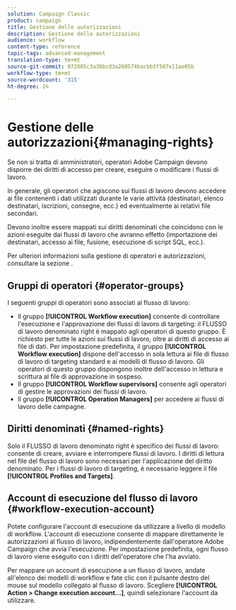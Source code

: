 ```yaml
---
solution: Campaign Classic
product: campaign
title: Gestione delle autorizzazioni
description: Gestione delle autorizzazioni
audience: workflow
content-type: reference
topic-tags: advanced-management
translation-type: tm+mt
source-git-commit: 972885c3a38bcd3a260574bacbb3f507e11ae05b
workflow-type: tm+mt
source-wordcount: '315'
ht-degree: 1%

---
```



# Gestione delle autorizzazioni{#managing-rights}

Se non si tratta di amministratori,  operatori Adobe Campaign devono disporre dei diritti di accesso per creare, eseguire o modificare i flussi di lavoro.

In generale, gli operatori che agiscono sui flussi di lavoro devono accedere ai file contenenti i dati utilizzati durante le varie attività (destinatari, elenco destinatari, iscrizioni, consegne, ecc.) ed eventualmente ai relativi file secondari.

Devono inoltre essere mappati sui diritti denominati che coincidono con le azioni eseguite dai flussi di lavoro che avranno effetto (importazione dei destinatari, accesso ai file, fusione, esecuzione di script SQL, ecc.).

Per ulteriori informazioni sulla gestione di operatori e autorizzazioni, consultare la sezione [](../../platform/using/access-management.md).

## Gruppi di operatori {#operator-groups}

I seguenti gruppi di operatori sono associati al flusso di lavoro:

* Il gruppo **[!UICONTROL Workflow execution]** consente di controllare l&#39;esecuzione e l&#39;approvazione dei flussi di lavoro di targeting: il FLUSSO di lavoro denominato right è mappato agli operatori di questo gruppo. È richiesto per tutte le azioni sui flussi di lavoro, oltre ai diritti di accesso ai file di dati. Per impostazione predefinita, il gruppo **[!UICONTROL Workflow execution]** dispone dell&#39;accesso in sola lettura ai file di flusso di lavoro di targeting standard e ai modelli di flusso di lavoro. Gli operatori di questo gruppo dispongono inoltre dell&#39;accesso in lettura e scrittura al file di approvazione in sospeso.
* Il gruppo **[!UICONTROL Workflow supervisors]** consente agli operatori di gestire le approvazioni dei flussi di lavoro.
* Il gruppo **[!UICONTROL Operation Managers]** per accedere ai flussi di lavoro delle campagne.

## Diritti denominati {#named-rights}

Solo il FLUSSO di lavoro denominato right è specifico dei flussi di lavoro: consente di creare, avviare e interrompere flussi di lavoro. I diritti di lettura nel file del flusso di lavoro sono necessari per l&#39;applicazione del diritto denominato. Per i flussi di lavoro di targeting, è necessario leggere il file **[!UICONTROL Profiles and Targets]**.

## Account di esecuzione del flusso di lavoro {#workflow-execution-account}

Potete configurare l&#39;account di esecuzione da utilizzare a livello di modello di workflow. L&#39;account di esecuzione consente di mappare direttamente le autorizzazioni al flusso di lavoro, indipendentemente dall&#39;operatore Adobe Campaign  che avvia l&#39;esecuzione. Per impostazione predefinita, ogni flusso di lavoro viene eseguito con i diritti dell&#39;operatore che l&#39;ha avviato.

Per mappare un account di esecuzione a un flusso di lavoro, andate all&#39;elenco dei modelli di workflow e fate clic con il pulsante destro del mouse sul modello collegato al flusso di lavoro. Scegliere **[!UICONTROL Action > Change execution account...]**, quindi selezionare l&#39;account da utilizzare.
